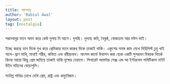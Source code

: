 ```yaml
---
title: পরানবাবু
author: 'Rabiul Awal'
layout: post
tag: [nostalgia]
---
```

পরানবাবুর মতন অমন করে কেউ দুলায় নি আগে। দুলছি। দুলছে কবি, বৈকুন্ঠ, বোকচোদ আর মঈন ভাই।

ইচ্ছে করছে ডান দিকে মুখ করে প্রেমিকার মতন কারুর দিকে তাকাই থাকি। একুশের সমস্ত কাম মেখে নিহিলিস্ট চুমু খাই গালে- ঘ্রাণ মাখি, মাখাই শরীর, কবিতা এবং রবীন্দ্রনাথ। মাংসল কার্ভে উত্থাপন করা হোক একটি সুন্দরবন বিষয়ক বিতর্ক কিংবা আরো কিছু প্রেম জমিয়ে তাকাই থাকি বৃক্ষের দেয়ালে। সিগারেট আফটার সেক্স এন্ড আ ইন্টারনাল পলিটিকাল নাইট উইদ মহিনের ঘোড়াগুলি।

সংবিগ্ন পাখির চোখে দেখি প্রেম, রাষ্ট্র এবং কম্যুনিজম।